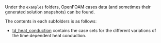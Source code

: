 Under the `examples` folders, OpenFOAM cases data (and sometimes their generated solution snapshots) can be found.

The contents in each subfolders is as follows:
* [td_heat_conduction](./td_heat_conduction)  contains the case sets for the different variations of the time dependent heat conduction. 
